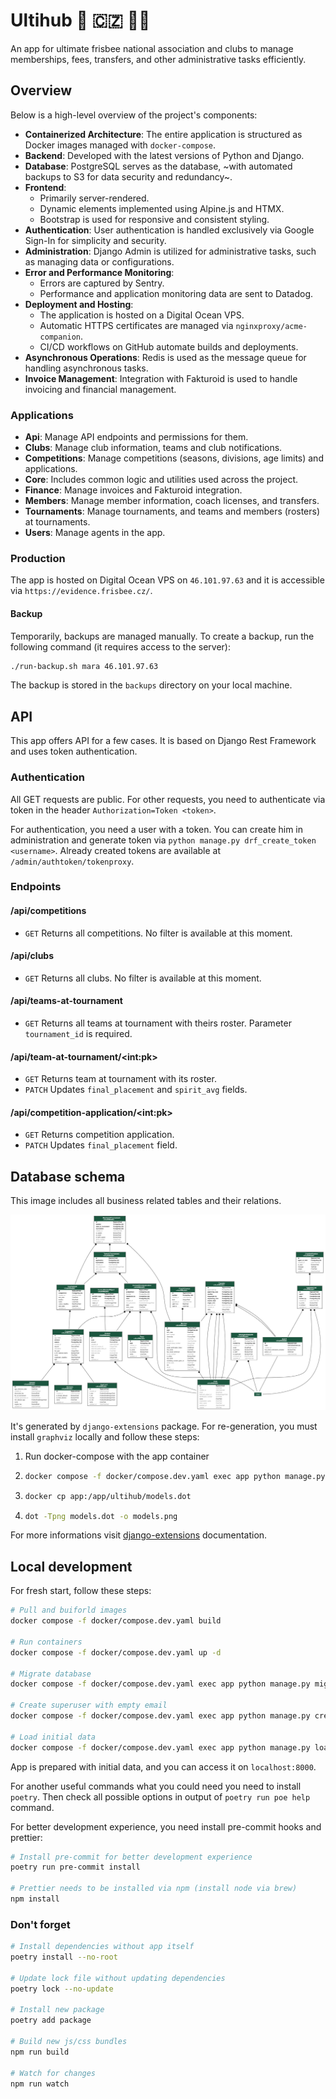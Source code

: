 # Ultihub 🥏 🇨🇿 👨‍💻

An app for ultimate frisbee national association and clubs to manage
memberships, fees, transfers, and other administrative tasks efficiently.

## Overview

Below is a high-level overview of the project's components:

-   **Containerized Architecture**: The entire application is structured as Docker images managed with `docker-compose`.
-   **Backend**: Developed with the latest versions of Python and Django.
-   **Database**: PostgreSQL serves as the database, ~with automated backups to S3 for data security and redundancy~.
-   **Frontend**:
    -   Primarily server-rendered.
    -   Dynamic elements implemented using Alpine.js and HTMX.
    -   Bootstrap is used for responsive and consistent styling.
-   **Authentication**: User authentication is handled exclusively via Google Sign-In for simplicity and security.
-   **Administration**: Django Admin is utilized for administrative tasks, such as managing data or configurations.
-   **Error and Performance Monitoring**:
    -   Errors are captured by Sentry.
    -   Performance and application monitoring data are sent to Datadog.
-   **Deployment and Hosting**:
    -   The application is hosted on a Digital Ocean VPS.
    -   Automatic HTTPS certificates are managed via `nginxproxy/acme-companion`.
    -   CI/CD workflows on GitHub automate builds and deployments.
-   **Asynchronous Operations**: Redis is used as the message queue for handling asynchronous tasks.
-   **Invoice Management**: Integration with Fakturoid is used to handle invoicing and financial management.

### Applications

-   **Api**: Manage API endpoints and permissions for them.
-   **Clubs**: Manage club information, teams and club notifications.
-   **Competitions**: Manage competitions (seasons, divisions, age limits) and applications.
-   **Core**: Includes common logic and utilities used across the project.
-   **Finance**: Manage invoices and Fakturoid integration.
-   **Members**: Manage member information, coach licenses, and transfers.
-   **Tournaments**: Manage tournaments, and teams and members (rosters) at tournaments.
-   **Users**: Manage agents in the app.

### Production

The app is hosted on Digital Ocean VPS on `46.101.97.63` and it is accessible via `https://evidence.frisbee.cz/`.

#### Backup

Temporarily, backups are managed manually. To create a backup,
run the following command (it requires access to the server):

```bash
./run-backup.sh mara 46.101.97.63
```

The backup is stored in the `backups` directory on your local machine.

## API

This app offers API for a few cases. It is based on Django Rest Framework and uses token authentication.

### Authentication

All GET requests are public. For other requests, you need
to authenticate via token in the header `Authorization=Token <token>`.

For authentication, you need a user with a token. You can create him
in administration and generate token via `python manage.py drf_create_token <username>`.
Already created tokens are available at `/admin/authtoken/tokenproxy`.

### Endpoints

#### /api/competitions

-   `GET` Returns all competitions. No filter is available at this moment.

#### /api/clubs

-   `GET` Returns all clubs. No filter is available at this moment.

#### /api/teams-at-tournament

-   `GET` Returns all teams at tournament with theirs roster. Parameter `tournament_id` is required.

#### /api/team-at-tournament/\<int:pk>

-   `GET` Returns team at tournament with its roster.
-   `PATCH` Updates `final_placement` and `spirit_avg` fields.

#### /api/competition-application/\<int:pk>

-   `GET` Returns competition application.
-   `PATCH` Updates `final_placement` field.

## Database schema

This image includes all business related tables and their relations.

![db_schema](https://github.com/dstlmrk/cauf-evidence/blob/main/db_schema.png)

It's generated by `django-extensions` package. For re-generation,
you must install `graphviz` locally and follow these steps:

1. Run docker-compose with the app container
2. ```bash
   docker compose -f docker/compose.dev.yaml exec app python manage.py graph_models clubs competitions finance members tournaments users -X AuditModel,ContentType --hide-edge-labels -o models.dot
   ```
3. ```bash
   docker cp app:/app/ultihub/models.dot
   ```
4. ```bash
   dot -Tpng models.dot -o models.png
   ```

For more informations visit [django-extensions](https://django-extensions.readthedocs.io/en/latest/graph_models.html) documentation.

## Local development

For fresh start, follow these steps:

```bash
# Pull and buiforld images
docker compose -f docker/compose.dev.yaml build

# Run containers
docker compose -f docker/compose.dev.yaml up -d

# Migrate database
docker compose -f docker/compose.dev.yaml exec app python manage.py migrate

# Create superuser with empty email
docker compose -f docker/compose.dev.yaml exec app python manage.py createsuperuser --username admin

# Load initial data
docker compose -f docker/compose.dev.yaml exec app python manage.py loaddata initial_data
```

App is prepared with initial data, and you can access it on `localhost:8000`.

For another useful commands what you could need you need to install `poetry`.
Then check all possible options in output of `poetry run poe help` command.

For better development experience, you need install pre-commit hooks and prettier:

```bash
# Install pre-commit for better development experience
poetry run pre-commit install

# Prettier needs to be installed via npm (install node via brew)
npm install
```

### Don't forget

```bash
# Install dependencies without app itself
poetry install --no-root

# Update lock file without updating dependencies
poetry lock --no-update

# Install new package
poetry add package

# Build new js/css bundles
npm run build

# Watch for changes
npm run watch
```
